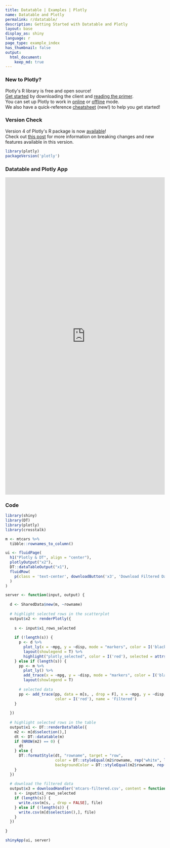 ```yaml
---
title: Datatable | Examples | Plotly
name: Datatable and Plotly
permalink: r/datatable/
description: Getting Started with Datatable and Plotly
layout: base
display_as: shiny
language: r
page_type: example_index
has_thumbnail: false
output:
  html_document:
    keep_md: true
---
```



### New to Plotly?

Plotly's R library is free and open source!<br>
[Get started](https://plot.ly/r/getting-started/) by downloading the client and [reading the primer](https://plot.ly/r/getting-started/).<br>
You can set up Plotly to work in [online](https://plot.ly/r/getting-started/#hosting-graphs-in-your-online-plotly-account) or [offline](https://plot.ly/r/offline/) mode.<br>
We also have a quick-reference [cheatsheet](https://images.plot.ly/plotly-documentation/images/r_cheat_sheet.pdf) (new!) to help you get started!

### Version Check

Version 4 of Plotly's R package is now [available](https://plot.ly/r/getting-started/#installation)!<br>
Check out [this post](http://moderndata.plot.ly/upgrading-to-plotly-4-0-and-above/) for more information on breaking changes and new features available in this version.


```r
library(plotly)
packageVersion('plotly')
```

### Datatable and Plotly App

<iframe src="https://plotly.shinyapps.io/dt_plotly/" width="100%" height=1000 scrolling="no" seamless="seamless" style="border: none"></iframe>

### Code


```r
library(shiny)
library(DT)
library(plotly)
library(crosstalk)

m <- mtcars %>% 
  tibble::rownames_to_column()

ui <- fluidPage(
  h1("Plotly & DT", align = "center"),
  plotlyOutput("x2"),
  DT::dataTableOutput("x1"),
  fluidRow(
    p(class = 'text-center', downloadButton('x3', 'Download Filtered Data'))
  )
)

server <- function(input, output) {
  
  d <- SharedData$new(m, ~rowname)
  
  # highlight selected rows in the scatterplot
  output$x2 <- renderPlotly({
    
    s <- input$x1_rows_selected
    
    if (!length(s)) {
      p <- d %>%
        plot_ly(x = ~mpg, y = ~disp, mode = "markers", color = I('black'), name = 'Unfiltered') %>%
        layout(showlegend = T) %>% 
        highlight("plotly_selected", color = I('red'), selected = attrs_selected(name = 'Filtered'))
    } else if (length(s)) {
      pp <- m %>%
        plot_ly() %>% 
        add_trace(x = ~mpg, y = ~disp, mode = "markers", color = I('black'), name = 'Unfiltered') %>%
        layout(showlegend = T)
      
      # selected data
      pp <- add_trace(pp, data = m[s, , drop = F], x = ~mpg, y = ~disp, mode = "markers",
                      color = I('red'), name = 'Filtered')
    }
    
  })
  
  # highlight selected rows in the table
  output$x1 <- DT::renderDataTable({
    m2 <- m[d$selection(),]
    dt <- DT::datatable(m)
    if (NROW(m2) == 0) {
      dt
    } else {
      DT::formatStyle(dt, "rowname", target = "row",
                      color = DT::styleEqual(m2$rowname, rep("white", length(m2$rowname))),
                      backgroundColor = DT::styleEqual(m2$rowname, rep("black", length(m2$rowname))))
    }
  })
  
  # download the filtered data
  output$x3 = downloadHandler('mtcars-filtered.csv', content = function(file) {
    s <- input$x1_rows_selected
    if (length(s)) {
      write.csv(m[s, , drop = FALSE], file)
    } else if (!length(s)) {
      write.csv(m[d$selection(),], file)
    }
  })
  
}

shinyApp(ui, server)
```
